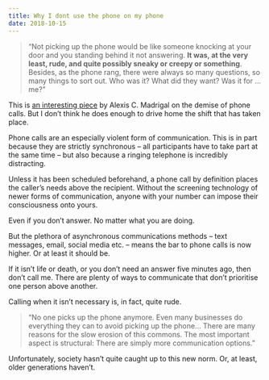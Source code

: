 ```yaml
---
title: Why I dont use the phone on my phone
date: 2018-10-15
---
```


<!--kg-card-begin: html--><blockquote><p>
&#8220;Not picking up the phone would be like someone knocking at your door and you standing behind it not answering. <strong>It was, at the very least, rude, and quite possibly sneaky or creepy or something</strong>. Besides, as the phone rang, there were always so many questions, so many things to sort out. Who was it? What did they want? Was it for … me?&#8221;
</p></blockquote>
<p>This is <a href="https://www.theatlantic.com/amp/article/561545">an interesting piece</a> by Alexis C. Madrigal on the demise of phone calls. But I don&#8217;t think he does enough to drive home the shift that has taken place.</p>
<p>Phone calls are an especially violent form of communication. This is in part because they are strictly synchronous &#8211; all participants have to take part at the same time &#8211; but also because a ringing telephone is incredibly distracting.</p>
<p>Unless it has been scheduled beforehand, a phone call by definition places the caller&#8217;s needs above the recipient. Without the screening technology of newer forms of communication, anyone with your number can impose their consciousness onto yours.</p>
<p>Even if you don&#8217;t answer. No matter what you are doing.</p>
<p>But the plethora of asynchronous communications methods &#8211; text messages, email, social media etc. &#8211; means the bar to phone calls is now higher. Or at least it should be.</p>
<p>If it isn&#8217;t life or death, or you don&#8217;t need an answer five minutes ago, then don&#8217;t call me. There are plenty of ways to communicate that don&#8217;t prioritise one person above another.</p>
<p>Calling when it isn&#8217;t necessary is, in fact, quite rude.</p>
<blockquote><p>
&#8220;No one picks up the phone anymore. Even many businesses do everything they can to avoid picking up the phone&#8230; There are many reasons for the slow erosion of this commons. The most important aspect is structural: There are simply more communication options.&#8221;
</p></blockquote>
<p>Unfortunately, society hasn&#8217;t quite caught up to this new norm. Or, at least, older generations haven&#8217;t.</p>
<!--kg-card-end: html-->